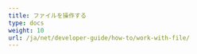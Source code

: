 ```yaml
---
title: ファイルを操作する
type: docs
weight: 10
url: /ja/net/developer-guide/how-to/work-with-file/
---
```

